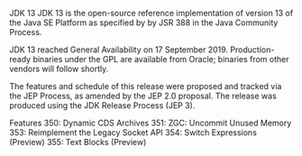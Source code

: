 JDK 13
JDK 13 is the open-source reference implementation of version 13 of the Java SE Platform as specified by by JSR 388 in the Java Community Process.

JDK 13 reached General Availability on 17 September 2019. Production-ready binaries under the GPL are available from Oracle; binaries from other vendors will follow shortly.

The features and schedule of this release were proposed and tracked via the JEP Process, as amended by the JEP 2.0 proposal. The release was produced using the JDK Release Process (JEP 3).

Features
350:	Dynamic CDS Archives
351:	ZGC: Uncommit Unused Memory
353:	Reimplement the Legacy Socket API
354:	Switch Expressions (Preview)
355:	Text Blocks (Preview)